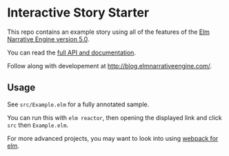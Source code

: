 # Interactive Story Starter

This repo contains an example story using all of the features of the [Elm Narrative Engine version 5.0](https://package.elm-lang.org/packages/jschomay/elm-narrative-engine/5.0.0/).

You can read the [full API and documentation](https://package.elm-lang.org/packages/jschomay/elm-narrative-engine/5.0.0/).

Follow along with developement at http://blog.elmnarrativeengine.com/.

## Usage

See `src/Example.elm` for a fully annotated sample.

You can run this with `elm reactor`, then opening the displayed link and click `src` then `Example.elm`.

For more advanced projects, you may want to look into using [webpack for elm](https://github.com/elm-community/elm-webpack-loader).
